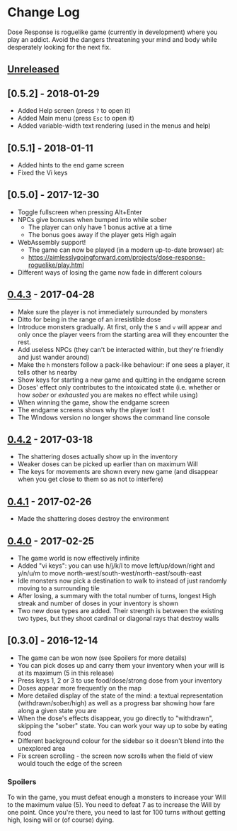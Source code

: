 # Change Log

Dose Response is roguelike game (currently in development) where you
play an addict. Avoid the dangers threatening your mind and body while
desperately looking for the next fix.

## [Unreleased]


## [0.5.2] - 2018-01-29
- Added Help screen (press `?` to open it)
- Added Main menu (press `Esc` to open it)
- Added variable-width text rendering (used in the menus and help)

## [0.5.1] - 2018-01-11
- Added hints to the end game screen
- Fixed the Vi keys


## [0.5.0] - 2017-12-30
- Toggle fullscreen when pressing Alt+Enter
- NPCs give bonuses when bumped into while sober
  - The player can only have 1 bonus active at a time
  - The bonus goes away if the player gets High again
- WebAssembly support!
  - The game can now be played (in a modern up-to-date browser) at:
  - https://aimlesslygoingforward.com/projects/dose-response-roguelike/play.html
- Different ways of losing the game now fade in different colours


## [0.4.3] - 2017-04-28

- Make sure the player is not immediately surrounded by monsters
- Ditto for being in the range of an irresistible dose
- Introduce monsters gradually. At first, only the `S` and `v` will
  appear and only once the player veers from the starting area will
  they encounter the rest.
- Add useless NPCs (they can't be interacted within, but they're
  friendly and just wander around)
- Make the `h` monsters follow a pack-like behaviour: if one sees a
  player, it tells other `h`s nearby
- Show keys for starting a new game and quitting in the endgame screen
- Doses' effect only contributes to the intoxicated state (i.e.
  whether or how *sober* or *exhausted* you are makes no effect while
  using)
- When winning the game, show the endgame screen
- The endgame screens shows why the player lost t
- The Windows version no longer shows the command line console


## [0.4.2] - 2017-03-18

- The shattering doses actually show up in the inventory
- Weaker doses can be picked up earlier than on maximum Will
- The keys for movements are shown every new game (and disappear when you get
  close to them so as not to interfere)


## [0.4.1] - 2017-02-26

- Made the shattering doses destroy the environment


## [0.4.0] - 2017-02-25

- The game world is now effectively infinite
- Added "vi keys": you can use h/j/k/l to move left/up/down/right and
  y/n/u/m to move north-west/south-west/north-east/south-east
- Idle monsters now pick a destination to walk to instead of just
  randomly moving to a surrounding tile
- After losing, a summary with the total number of turns, longest High
  streak and number of doses in your inventory is shown
- Two new dose types are added. Their strength is between the existing
  two types, but they shoot cardinal or diagonal rays that destroy
  walls


## [0.3.0] - 2016-12-14

- The game can be won now (see Spoilers for more details)
- You can pick doses up and carry them your inventory when your will
  is at its maximum (5 in this release)
- Press keys 1, 2 or 3 to use food/dose/strong dose from your
  inventory
- Doses appear more frequently on the map
- More detailed display of the state of the mind: a textual
  representation (withdrawn/sober/high) as well as a progress bar
  showing how fare along a given state you are
- When the dose's effects disappear, you go directly to "withdrawn",
  skipping the "sober" state. You can work your way up to sobe by
  eating food
- Different background colour for the sidebar so it doesn't blend into
  the unexplored area
- Fix screen scrolling - the screen now scrolls when the field of view
  would touch the edge of the screen


### Spoilers

To win the game, you must defeat enough a monsters to increase your
Will to the maximum value (5). You need to defeat 7 as to increase the
Will by one point. Once you're there, you need to last for 100 turns
without getting high, losing will or (of course) dying.


[Unreleased]: https://github.com/tomassedovic/dose-response/compare/v0.4.3...HEAD
[0.4.3]: https://github.com/tomassedovic/dose-response/compare/v0.4.2...v0.4.3
[0.4.2]: https://github.com/tomassedovic/dose-response/compare/v0.4.1...v0.4.2
[0.4.1]: https://github.com/tomassedovic/dose-response/compare/v0.4.0...v0.4.1
[0.4.0]: https://github.com/tomassedovic/dose-response/compare/v0.3.0...v0.4.0
